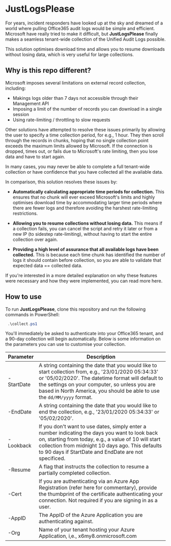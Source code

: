 # JustLogsPlease

For years, incident responders have looked up at the sky and dreamed of a world where pulling Office365 audit logs would be simple and efficient. Microsoft have really tried to make it difficult, but **JustLogsPlease** finally makes a seamless tenant-wide collection of the Unified Audit Logs possible.

This solution optimises download time and allows you to resume downloads without losing data, which is very useful for large collections.                                                                                

## Why is this repo different?

Microsoft imposes several limitations on external record collection, including:

- Makings logs older than 7 days not accessible through their Management API
- Imposing a limit of the number of records you can download in a single session
- Using rate-limiting / throttling to slow requests

Other solutions have attempted to resolve these issues primarily by allowing the user to specify a time collection period, for e.g., 1 hour. They then scroll through the records in chunks, hoping that no single collection point exceeds the maximum limits allowed by Microsoft. If the connection is dropped, times out, or fails due to Microsoft's rate limiting, then you lose data and have to start again. 

In many cases, you may never be able to complete a full tenant-wide collection or have confidence that you have collected all the available data.

In comparison, this solution resolves these issues by:

- **Automatically calculating appropriate time periods for collection.** This ensures that no chunk will ever exceed Microsoft's limits and highly optimises download time by accommodating larger time periods where there are fewer logs and therefore avoiding the harshest rate-limiting restrictions.

- **Allowing you to resume collections without losing data.** This means if a collection fails, you can cancel the script and retry it later or from a new IP (to sidestep rate-limiting), without having to start the entire collection over again.

- **Providing a high level of assurance that all available logs have been collected.** This is because each time chunk has identified the number of logs it should contain before collection, so you are able to validate that expected data == collected data.

If you're interested in a more detailed explanation on why these features were necessary and how they were implemented, you can read more here.

## How to use

To run **JustLogsPlease**, clone this repository and run the following commands in PowerShell:

``` powershell
 .\collect.ps1
```

You'll immediately be asked to authenticate into your Office365 tenant, and a 90-day collection will begin automatically. Below  is some information on the parameters you can use to customise your collection.

| Parameter       | Description                                                                                                                                                                                                                                                                             |
|-----------------|-----------------------------------------------------------------------------------------------------------------------------------------------------------------------------------------------------------------------------------------------------------------------------------------|
| -StartDate      | A string containing the date that you would like to start collection from, e.g., '23/01/2020 05:34:33' or '05/02/2020'. The datetime format will default to the settings on your computer, so unless you are based in North America, you should be able to use the `dd/MM/yyyy` format. |
| -EndDate        | A string containing the date that you would like to end the collection, e.g., '23/01/2020 05:34:33' or '05/02/2020'.                                                                                                                                                                    |
| -Lookback       | If you don't want to use dates, simply enter a number indicating the days you want to look back on, starting from today, e.g., a value of 10 will start collection from midnight 10 days ago. This defaults to 90 days if StartDate and EndDate are not specificed.                     |
| -Resume         | A flag that instructs the collection to resume a partially completed collection.                                                                                                                                                                                                        |
| -Cert | If you are authenticating via an Azure App Registration (refer here for commentary), provide the thumbprint of the certificate authenticating your connection. Not required if you are signing in as a user.                                                                            |
| -AppID          | The AppID of the Azure Application you are authenticating against.                                                                                                                                                                                                                      |
| -Org   | Name of your tenant hosting your Azure Application, i,e., x6my8.onmicrosoft.com     